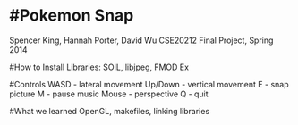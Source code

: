 #Pokemon Snap
===========================
Spencer King, Hannah Porter, David Wu
CSE20212 Final Project, Spring 2014

#How to Install
Libraries: SOIL, libjpeg, FMOD Ex

#Controls
WASD - lateral movement
Up/Down - vertical movement
E - snap picture
M - pause music
Mouse - perspective
Q - quit

#What we learned
OpenGL, makefiles, linking libraries
